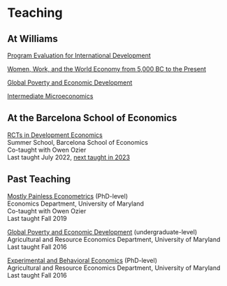 # Teaching

## At Williams

[Program Evaluation for International Development](https://pjakiela.github.io/ECON523/)  

[Women, Work, and the World Economy from 5,000 BC to the Present](https://pjakiela.github.io/ECON460/)  

[Global Poverty and Economic Development](https://pjakiela.github.io/ECON204/)  

[Intermediate Microeconomics](https://pjakiela.github.io/ECON251/)  

## At the Barcelona School of Economics

[RCTs in Development Economics](http://economics.ozier.com/bgse-2019/)  
Summer School, Barcelona School of Economics  
Co-taught with Owen Ozier  
Last taught July 2022, [next taught in 2023](https://bse.eu/study/summer-school/development-economics)  

## Past Teaching 

[Mostly Painless Econometrics](http://economics.ozier.com/econ626/) (PhD-level)  
Economics Department, University of Maryland  
Co-taught with Owen Ozier  
Last taught Fall 2019  

[Global Poverty and Economic Development](http://pamjakiela.com/arec345.htm) (undergraduate-level)  
Agricultural and Resource Economics Department, University of Maryland  
Last taught Fall 2016  

[Experimental and Behavioral Economics](http://pamjakiela.com/arec815.htm) (PhD-level)  
Agricultural and Resource Economics Department, University of Maryland  
Last taught Fall 2016  
